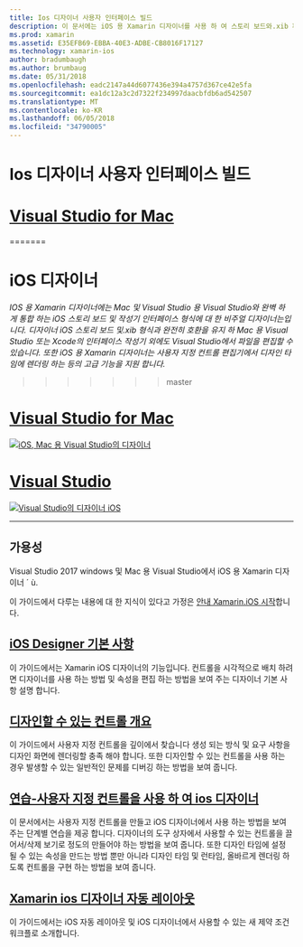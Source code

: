 ```yaml
---
title: Ios 디자이너 사용자 인터페이스 빌드
description: 이 문서에는 iOS 용 Xamarin 디자이너를 사용 하 여 스토리 보드와.xib 파일을 응용 프로그램의 사용자 인터페이스를 만드는 방법을 설명 합니다. 도구의 가용성, 기본 기능, 디자인할 수 있는 컨트롤에 설명 하 고 용도 대 한 연습을 제공 하는 문서에 연결 합니다.
ms.prod: xamarin
ms.assetid: E35EFB69-EBBA-40E3-ADBE-CB8016F17127
ms.technology: xamarin-ios
author: bradumbaugh
ms.author: brumbaug
ms.date: 05/31/2018
ms.openlocfilehash: eadc2147a44d6077436e394a4757d367ce42e5fa
ms.sourcegitcommit: ea1dc12a3c2d7322f234997daacbfdb6ad542507
ms.translationtype: MT
ms.contentlocale: ko-KR
ms.lasthandoff: 06/05/2018
ms.locfileid: "34790005"
---
```

# <a name="building-user-interfaces-with-the-ios-designer"></a>Ios 디자이너 사용자 인터페이스 빌드

# <a name="visual-studio-for-mactabvsmac"></a>[Visual Studio for Mac](#tab/vsmac)

=======
# <a name="ios-designer"></a>iOS 디자이너

_IOS 용 Xamarin 디자이너에는 Mac 및 Visual Studio 용 Visual Studio와 완벽 하 게 통합 하는 iOS 스토리 보드 및 작성기 인터페이스 형식에 대 한 비주얼 디자이너는입니다. 디자이너 iOS 스토리 보드 및.xib 형식과 완전히 호환을 유지 하 Mac 용 Visual Studio 또는 Xcode의 인터페이스 작성기 외에도 Visual Studio에서 파일을 편집할 수 있습니다. 또한 iOS 용 Xamarin 디자이너는 사용자 지정 컨트롤 편집기에서 디자인 타임에 렌더링 하는 등의 고급 기능을 지원 합니다._
>>>>>>> master

# <a name="visual-studio-for-mactabmacos"></a>[Visual Studio for Mac](#tab/macos)

[![iOS, Mac 용 Visual Studio의 디자이너](images/designer-vsmac-sml.png "iOS 디자이너")](images/designer-vsmac.png#lightbox)

# <a name="visual-studiotabwindows"></a>[Visual Studio](#tab/windows)

[![Visual Studio의 디자이너 iOS](images/designer-vs.png "iOS 디자이너")](images/designer-vs.png#lightbox)

-----

## <a name="availability"></a>가용성

Visual Studio 2017 windows 및 Mac 용 Visual Studio에서 iOS 용 Xamarin 디자이너 ´ ù.

이 가이드에서 다루는 내용에 대 한 지식이 있다고 가정은 [안내 Xamarin.iOS 시작](~/ios/get-started/index.md)합니다.

## <a name="ios-designer-basicsintroductionmd"></a>[iOS Designer 기본 사항](introduction.md)

이 가이드에서는 Xamarin iOS 디자이너의 기능입니다. 컨트롤을 시각적으로 배치 하려면 디자이너를 사용 하는 방법 및 속성을 편집 하는 방법을 보여 주는 디자이너 기본 사항 설명 합니다.

## <a name="designable-controls-overviewios-designable-controls-overviewmd"></a>[디자인할 수 있는 컨트롤 개요](ios-designable-controls-overview.md)

이 가이드에서 사용자 지정 컨트롤을 깊이에서 찾습니다 생성 되는 방식 및 요구 사항을 디자인 화면에 렌더링할 충족 해야 합니다. 또한 디자인할 수 있는 컨트롤을 사용 하는 경우 발생할 수 있는 일반적인 문제를 디버깅 하는 방법을 보여 줍니다.

## <a name="walkthrough---using-custom-controls-with-ios-designerios-designable-controls-walkthroughmd"></a>[연습-사용자 지정 컨트롤을 사용 하 여 ios 디자이너](ios-designable-controls-walkthrough.md)

이 문서에서는 사용자 지정 컨트롤을 만들고 iOS 디자이너에서 사용 하는 방법을 보여 주는 단계별 연습을 제공 합니다. 디자이너의 도구 상자에서 사용할 수 있는 컨트롤을 끌어서/삭제 보기로 정도의 만들어야 하는 방법을 보여 줍니다. 또한 디자인 타임에 설정 될 수 있는 속성을 만드는 방법 뿐만 아니라 디자인 타임 및 런타임, 올바르게 렌더링 하도록 컨트롤을 구현 하는 방법을 보여 줍니다.

## <a name="auto-layout-with-the-xamarin-ios-designerdesigner-auto-layoutmd"></a>[Xamarin ios 디자이너 자동 레이아웃](designer-auto-layout.md)

이 가이드에서는 iOS 자동 레이아웃 및 iOS 디자이너에서 사용할 수 있는 새 제약 조건 워크플로 소개합니다.
